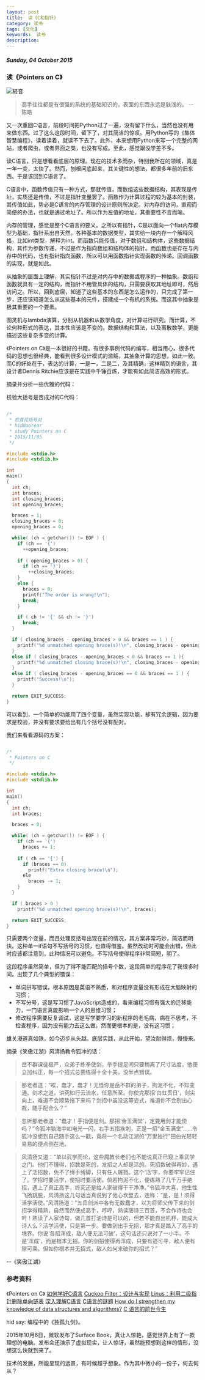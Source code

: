 ```yaml
---
layout: post
title:  读《C和指针》
category: 读书
tags: [文化]
keywords:  读书
description: 
---
```


##### Sunday, 04 October 2015

### 读《Pointers on C》

![轻音](/../../assets/img/book/2015/wangxizhi_1.jpg)

> 高手往往都是有很强的系统的基础知识的，表面的东西永远是肤浅的。
--陈皓

又一次重回C语言，前段时间把Python过了一遍，没有留下什么，当然也没有用来做东西。过了这么这段时间，留下了，对其简洁的惊叹。用Python写的《集体智慧编程》，读着读着，就读不下去了。此外，本来想用Python来写一个完整的网站，或者爬虫，或者界面之类，也没有写成。至此，感觉跟没学差不多。

读C语言，只是想看看底层的原理。现在的技术多而杂，特别我所在的领域，真是一年一变，太快了。然而，刨根问底起来，其关键性的想法，都很多年前的旧东西。于是该回到C语言了。

C语言中，函数传值只有一种方式，那就传值，而数组这些数据结构，其表现是传址，实质还是传值，不过是指针变量罢了。函数作为计算过程的较为基本的封装，其传值如此，势必是C语言的内存管理的设计原则所决定。对内存的访问，直观而简便的办法，也就是通过地址了。所以作为左值的地址，其重要性不言而喻。

内存的管理，感觉是整个C语言的要义。之所以有指针，C是以面向一个flat内存模型为基础，指针系出自天然。各种基本的数据类型，其实给一块内存一个解释风格，比如int类型，解释为int。而函数只能传值，对于数组和结构体，这些数据结构，其作为参数传递，不过是作为指向数组和结构体的指针。而函数也是存在与内存中的代码，也有指针指向函数，所以可以用函数指针实现函数的传递。回调函数的实现，就是如此。

从抽象的层面上理解，其实指针不过是对内存中的数据或程序的一种抽象。数组和函数就具有一定的结构，而指针不用管具体的结构，只需要获取其地址即可，然后访问之。所以，回到底层，知道了这些基本的东西是怎么运作的，只完成了第一步，还应该知道怎么从这些基本的元件，搭建成一个有机的系统。而这其中抽象是极其重要的一个要素。

图灵机与lambda演算，分别从机器和从数学角度，对计算进行研究。而计算，不论何种形式的表达，其本性应该是不变的。数据结构和算法，以及离散数学，更能描述这些复杂多变的计算。

《Pointers on C》是一本很好的书籍。有很多事例代码的编写，相当用心。很多代码的思想也很经典，能看到很多设计模式的滥觞，其抽象计算的思想，如此一致。而C的好处在于，表达的计算，一是一，二是二，及其精确，这样精到的语言，其设计者Dennis Ritchie应该是在实践中千锤百炼，才能有如此简洁高效的形式。

摘录并分析一些优雅的代码：

校验大括号是否成对的C代码：

````c

/*
 * 检查花括号对
 * hiddaorear
 * study Pointers on C
 * 2015/11/05
 */

#include <stdio.h>
#include <stdlib.h>

int
main()
{
  int ch;
  int braces;
  int closing_braces;
  int opening_braces;

  braces = 1;
  closing_braces = 0;
  opening_braces = 0;

  while( (ch = getchar()) != EOF ) {
    if (ch == '{')
      ++opening_braces;
    
    if ( opening_braces > 0) {
      if (ch == '}')
        ++closing_braces;
    }
    else {
      braces = 0;
      printf("The order is wrong!\n");
      break;
    }

    if ( ch != '{' && ch != '}')
      break;
  }

  if ( closing_braces - opening_braces > 0 && braces == 1 ) {
    printf("%d unmatched opening brace(s)!\n", closing_braces - opening_braces );
  }
  else if ( closing_braces - opening_braces < 0 && braces == 1 ){
    printf("%d unmatched closing brace(s)!\n", closing_braces - opening_braces );
  }
  else if ( closing_braces - opening_braces == 0 && braces == 1 ) {
    printf("Success!\n");
  }

  return EXIT_SUCCESS;
}


````

可以看到，一个简单的功能用了四个变量，虽然实现功能，却有冗余逻辑，因为要求是校验，并没有要求要给出有几个括号没有配对。

我们来看看源码的方案：


````c

/*
 * Pointers on C
 */

#include <stdio.h>
#include <stdlib.h>

int
main()
{
  int ch;
  int braces;

  braces = 0;

  while( (ch = getchar()) != EOF ) {
    if (ch == '{')
      braces += 1;
    
    if ( ch == '{') {
      if (braces == 0)
        printf("Extra closing brace!\n");
      ele
        braces -= 1;
    }
  }

  if ( braces > 0 )
    printf("%d unmatched opening brace(s)!\n", braces);

  return EXIT_SUCCESS;
}


````

只需要两个变量，而且处理反括号出现在前的情况，其方案非常巧妙，简洁而明快。这种单一if语句不写括号的习惯，也值得借鉴。虽然改动时可能会出错，但此时应该都注意到，此种情况可以避免。不写括号使得程序非常简短，明了。

这段程序虽然简单，但为了得不能匹配的括号个数，这段简单的程序花了我很多时间。出现了几个典型的错误：

- 单词拼写错误，根本原因是英语不熟悉，和对程序变量没有形成在大脑映射的习惯；
- 不写分号，这是写习惯了JavaScript造成的，看来编程习惯有强大的迁移能力，一门语言真能影响一个人的思维习惯；
- 修改程序需要反复调试，这是写学要学习的新程序的老毛病，病在不思考，不检查程序，因为没有能力去这么做，然而更根本的是，没有这习惯；

雄关漫道真如铁，如今迈步从头越。底层实践，从此开始，望汝耐得烦，慢慢来。

摘录《笑傲江湖》风清扬教令狐冲的话：

> 岳不群课徒极严，众弟子练拳使剑，举手提足间只要稍离了尺寸法度，他便立加纠正，每一个招式总要练得十全十美，没半点错误。

> 那老者道：“唉，蠢才，蠢才！无怪你是岳不群的弟子，拘泥不化，不知变通。剑术之道，讲究如行云流水，任意所至。你使完那招‘白虹贯日’，剑尖向上，难道不会顺势拖下来吗？剑招中虽没这等姿式，难道你不会别出心裁，随手配合么？”

> 忽听那老者道：“蠢才！手指便是剑。那招‘金玉满堂’，定要用剑才能使吗？”令狐冲脑海中如电光一闪，右手五指疾刺，正是一招“金玉满堂”……令狐冲没想到自己随手这么一戳，竟将一个名动江湖的“万里独行”田伯光轻轻易易的便点倒在地。

> 风清扬又道：“单以武学而论，这些魔教长老们也不能说真正已窥上乘武学之门。他们不懂得，招数是死的，发招之人却是活的。死招数破得再妙，遇上了活招数，免不了缚手缚脚，只有任人屠戮。这个‘活’字，你要牢牢记住了。学招时要活学，使招时要活使。倘若拘泥不化，便练熟了几千万手绝招，遇上了真正高手，终究还是给人家破得干干净净。”令狐冲大喜，他生性飞扬跳脱，风清扬这几句话当真说到了他心坎里去，连称：“是，是！须得活学活使。”风清扬道：“五岳剑派中各有无数蠢才，以为将师父传下来的剑招学得精熟，自然而然便成高手，哼哼，熟读唐诗三百首，不会作诗也会吟！熟读了人家诗句，做几首打油诗是可以的，但若不能自出机杼，能成大诗人么？活学活使，只是第一步。要做到出手无招，那才真是踏入了高手的境界。你说‘各招浑成，敌人便无法可破’，这句话还只说对了一小半。不是‘浑成’，而是根本无招。你的剑招使得再浑成，只要有迹可寻，敌人便有隙可乘。但如你根本并无招式，敌人如何来破你的招式？”

--《笑傲江湖》

### 参考资料
《Pointers on C》
[如何学好C语言](http://coolshell.cn/articles/4102.html)
[Cuckoo Filter：设计与实现](http://coolshell.cn/articles/17225.html)
[Linus：利用二级指针删除单向链表](http://coolshell.cn/articles/8990.html)
[深入理解C语言](http://coolshell.cn/articles/5761.html)
[C语言的谜题](http://coolshell.cn/articles/945.html)
[How do I strengthen my knowledge of data structures and algorithms?](https://www.quora.com/How-do-I-strengthen-my-knowledge-of-data-structures-and-algorithms/answer/Robert-Love-1)
[C 语言的前世今生](http://blog.codingnow.com/2010/06/c_programming_language.html)

hid say: 编程中的《独孤九剑》。

2015年10月6日，微软发布了Surface Book，真让人惊艳，感觉世界上有了一款理想的电脑。发布会还演示了虚拟现实，让人惊讶，虽然能预想到这样的情形，没想这么快就到来了。

技术的发展，所能呈现的远景，有时候超乎想象。作为其中微小的一份子，何去何从？
